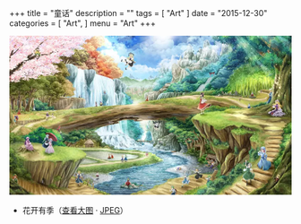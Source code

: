 +++
title = "童话"
description = ""
tags = [
    "Art"
]
date = "2015-12-30"
categories = [
    "Art",
]
menu = "Art"
+++

![请使用支持Webp的浏览器(最新版Chrome/FireFox)查看](/images/post/20151230121201.webp)

* 花开有季（[查看大图](/images/post/20151230121200.webp "webp格式图片") &middot; [JPEG](/images/post/20151230121200.jpg "jpeg格式图片")）
